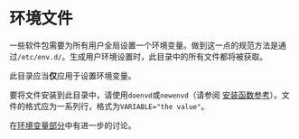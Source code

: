 # 环境文件

一些软件包需要为所有用户全局设置一个环境变量。做到这一点的规范方法是通过`/etc/env.d/`。生成用户环境设置时，此目录中的所有文件都将被获取。

此目录应当**仅**应用于设置环境变量。

要将文件安装到此目录中，请使用`doenvd`或`newenvd`（请参阅 [安装函数参考](./../function-reference/install-functions-reference.md)）。文件的格式应为一系列行，格式为`VARIABLE="the value"`。

在[环境变量部分](https://wiki.gentoo.org/wiki/Handbook:X86/Working/EnvVar)中有进一步的讨论。
